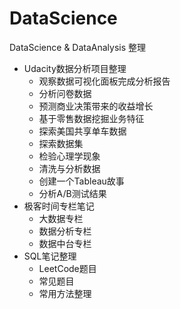# DataScience
DataScience &amp; DataAnalysis 整理

* Udacity数据分析项目整理
  * 观察数据可视化面板完成分析报告
  * 分析问卷数据
  * 预测商业决策带来的收益增长
  * 基于零售数据挖掘业务特征
  * 探索美国共享单车数据
  * 探索数据集
  * 检验心理学现象
  * 清洗与分析数据
  * 创建一个Tableau故事
  * 分析A/B测试结果
* 极客时间专栏笔记
  * 大数据专栏
  * 数据分析专栏
  * 数据中台专栏
* SQL笔记整理
  * LeetCode题目
  * 常见题目
  * 常用方法整理

